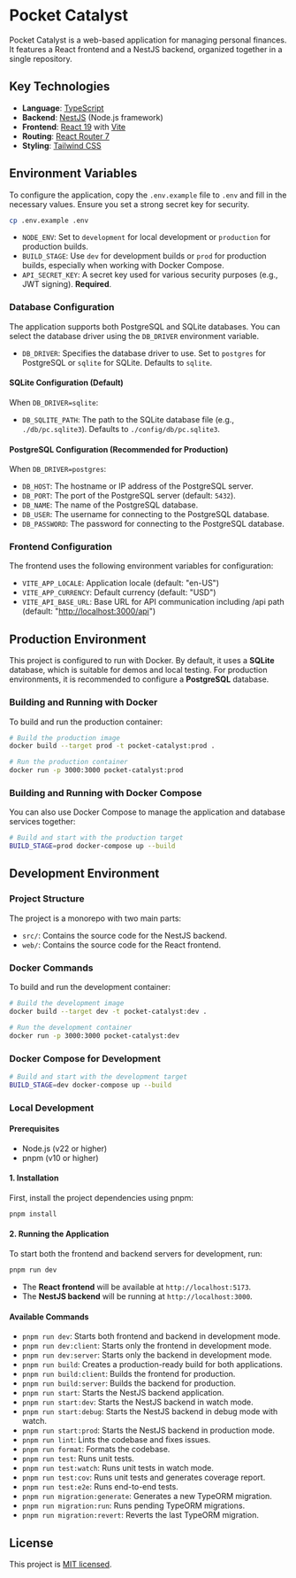 # Pocket Catalyst

Pocket Catalyst is a web-based application for managing personal finances. It features a React frontend and a NestJS backend, organized together in a single repository.

## Key Technologies

- **Language**: [TypeScript](https://www.typescriptlang.org/)
- **Backend**: [NestJS](https://nestjs.com/) (Node.js framework)
- **Frontend**: [React 19](https://react.dev/) with [Vite](https://vitejs.dev/)
- **Routing**: [React Router 7](https://reactrouter.com/)
- **Styling**: [Tailwind CSS](https://tailwindcss.com/)

## Environment Variables

To configure the application, copy the `.env.example` file to `.env` and fill in the necessary values. Ensure you set a strong secret key for security.

```bash
cp .env.example .env
```

- `NODE_ENV`: Set to `development` for local development or `production` for production builds.
- `BUILD_STAGE`: Use `dev` for development builds or `prod` for production builds, especially when working with Docker Compose.
- `API_SECRET_KEY`: A secret key used for various security purposes (e.g., JWT signing). **Required**.

### Database Configuration

The application supports both PostgreSQL and SQLite databases. You can select the database driver using the `DB_DRIVER` environment variable.

- `DB_DRIVER`: Specifies the database driver to use. Set to `postgres` for PostgreSQL or `sqlite` for SQLite. Defaults to `sqlite`.

#### SQLite Configuration (Default)

When `DB_DRIVER=sqlite`:

- `DB_SQLITE_PATH`: The path to the SQLite database file (e.g., `./db/pc.sqlite3`). Defaults to `./config/db/pc.sqlite3`.

#### PostgreSQL Configuration (Recommended for Production)

When `DB_DRIVER=postgres`:

- `DB_HOST`: The hostname or IP address of the PostgreSQL server.
- `DB_PORT`: The port of the PostgreSQL server (default: `5432`).
- `DB_NAME`: The name of the PostgreSQL database.
- `DB_USER`: The username for connecting to the PostgreSQL database.
- `DB_PASSWORD`: The password for connecting to the PostgreSQL database.

### Frontend Configuration

The frontend uses the following environment variables for configuration:

- `VITE_APP_LOCALE`: Application locale (default: "en-US")
- `VITE_APP_CURRENCY`: Default currency (default: "USD")
- `VITE_API_BASE_URL`: Base URL for API communication including /api path (default: "<http://localhost:3000/api>")

## Production Environment

This project is configured to run with Docker. By default, it uses a **SQLite** database, which is suitable for demos and local testing. For production environments, it is recommended to configure a **PostgreSQL** database.

### Building and Running with Docker

To build and run the production container:

```bash
# Build the production image
docker build --target prod -t pocket-catalyst:prod .

# Run the production container
docker run -p 3000:3000 pocket-catalyst:prod
```

### Building and Running with Docker Compose

You can also use Docker Compose to manage the application and database services together:

```bash
# Build and start with the production target
BUILD_STAGE=prod docker-compose up --build
```

## Development Environment

### Project Structure

The project is a monorepo with two main parts:

- `src/`: Contains the source code for the NestJS backend.
- `web/`: Contains the source code for the React frontend.

### Docker Commands

To build and run the development container:

```bash
# Build the development image
docker build --target dev -t pocket-catalyst:dev .

# Run the development container
docker run -p 3000:3000 pocket-catalyst:dev
```

### Docker Compose for Development

```bash
# Build and start with the development target
BUILD_STAGE=dev docker-compose up --build
```

### Local Development

#### Prerequisites

- Node.js (v22 or higher)
- pnpm (v10 or higher)

#### 1. Installation

First, install the project dependencies using pnpm:

```bash
pnpm install
```

#### 2. Running the Application

To start both the frontend and backend servers for development, run:

```bash
pnpm run dev
```

- The **React frontend** will be available at `http://localhost:5173`.
- The **NestJS backend** will be running at `http://localhost:3000`.

#### Available Commands

- `pnpm run dev`: Starts both frontend and backend in development mode.
- `pnpm run dev:client`: Starts only the frontend in development mode.
- `pnpm run dev:server`: Starts only the backend in development mode.
- `pnpm run build`: Creates a production-ready build for both applications.
- `pnpm run build:client`: Builds the frontend for production.
- `pnpm run build:server`: Builds the backend for production.
- `pnpm run start`: Starts the NestJS backend application.
- `pnpm run start:dev`: Starts the NestJS backend in watch mode.
- `pnpm run start:debug`: Starts the NestJS backend in debug mode with watch.
- `pnpm run start:prod`: Starts the NestJS backend in production mode.
- `pnpm run lint`: Lints the codebase and fixes issues.
- `pnpm run format`: Formats the codebase.
- `pnpm run test`: Runs unit tests.
- `pnpm run test:watch`: Runs unit tests in watch mode.
- `pnpm run test:cov`: Runs unit tests and generates coverage report.
- `pnpm run test:e2e`: Runs end-to-end tests.
- `pnpm run migration:generate`: Generates a new TypeORM migration.
- `pnpm run migration:run`: Runs pending TypeORM migrations.
- `pnpm run migration:revert`: Reverts the last TypeORM migration.

## License

This project is [MIT licensed](./LICENSE).
